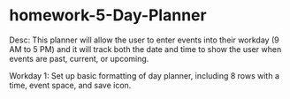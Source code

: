 # homework-5-Day-Planner

Desc:
    This planner will allow the user to enter events into their workday (9 AM to 5 PM) and it will track both the date and time to show the user when events are past, current, or upcoming.

Workday 1:
    Set up basic formatting of day planner, including 8 rows with a time, event space, and save icon.
